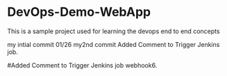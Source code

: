 # DevOps-Demo-WebApp
This is a sample project used for learning the devops end to end concepts

my intial commit 01/26
my2nd commit
Added Comment to Trigger Jenkins job.

#Added Comment to Trigger Jenkins job webhook6.

